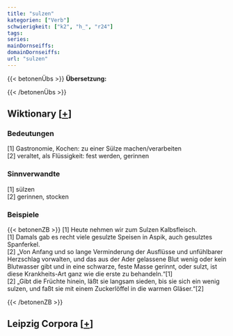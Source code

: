 ```yaml
---
title: "sulzen"
kategorien: ["Verb"]
schwierigkeit: ["k2", "h_", "r24"]
tags:
series:
mainDornseiffs:
domainDornseiffs:
url: "sulzen"
---
```


{{< betonenÜbs >}}
**Übersetzung:**  
  
{{< /betonenÜbs >}}

## Wiktionary [[+](https://de.wiktionary.org/wiki/sulzen)]

### Bedeutungen
[1] Gastronomie, Kochen: zu einer Sülze machen/verarbeiten  
[2] veraltet, als Flüssigkeit: fest werden, gerinnen  

### Sinnverwandte
[1] sülzen  
[2] gerinnen, stocken  

### Beispiele
{{< betonenZB >}}
[1] Heute nehmen wir zum Sulzen Kalbsfleisch.  
[1] Damals gab es recht viele gesulzte Speisen in Aspik, auch gesulztes Spanferkel.  
[2] „Von Anfang und so lange Verminderung der Ausflüsse und unfühlbarer Herzschlag vorwalten, und das aus der Ader gelassene Blut wenig oder kein Blutwasser gibt und in eine schwarze, feste Masse gerinnt, oder sulzt, ist diese Krankheits-Art ganz wie die erste zu behandeln.“[1]  
[2] „Gibt die Früchte hinein, läßt sie langsam sieden, bis sie sich ein wenig sulzen, und faßt sie mit einem Zuckerlöffel in die warmen Gläser.“[2]  

{{< /betonenZB >}}

## Leipzig Corpora [[+](https://corpora.uni-leipzig.de/en/res?word=sulzen&corpusId=deu_newscrawl-public_2018)]

